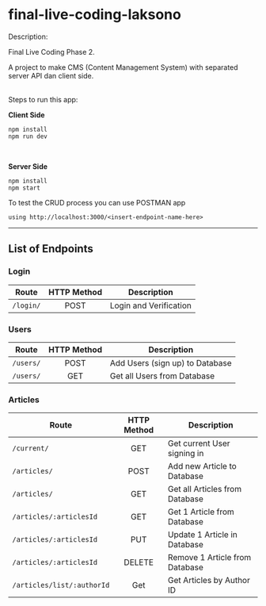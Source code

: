 # final-live-coding-laksono

Description:

Final Live Coding Phase 2.

A project to make CMS (Content Management System) with separated server API dan client side.

<br>
Steps to run this app:

**Client Side**
```
npm install
npm run dev
```
<br>

**Server Side**
```
npm install
npm start
```

To test the CRUD process you can use POSTMAN app
```
using http://localhost:3000/<insert-endpoint-name-here>
```

-----
## List of Endpoints

### Login

|Route | HTTP Method | Description |
|------|:----:|-------------|
|`/login/` | POST | Login and Verification |


### Users

|Route | HTTP Method | Description |
|------|:----:|-------------|
|`/users/` | POST | Add Users (sign up) to Database |
|`/users/` | GET | Get all Users from Database |


### Articles

|Route | HTTP Method | Description |
|------|:----:|-------------|
|`/current/` | GET | Get current User signing in |
|`/articles/` | POST | Add new Article to Database |
|`/articles/` | GET | Get all Articles from Database |
|`/articles/:articlesId` | GET | Get 1 Article from Database |
|`/articles/:articlesId` | PUT | Update 1 Article in Database |
|`/articles/:articlesId` | DELETE | Remove 1 Article from Database |
|`/articles/list/:authorId` | Get | Get Articles by Author ID |
